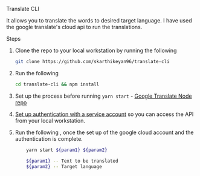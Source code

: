 Translate CLI

It allows you to translate the words to desired target language. I have used the google translate's cloud api to run the translations. 

Steps

1. Clone the repo to your local workstation by running the following 

    ```bash 
    git clone https://github.com/skarthikeyan96/translate-cli
    ```

2. Run the following 
    ```bash 
    cd translate-cli && npm install
    ```

3. Set up the process before running `yarn start` - [Google Translate Node repo](https://github.com/googleapis/nodejs-translate/blob/master/README.md)


4. [Set up authentication with a service account](https://cloud.google.com/docs/authentication/getting-started) so you can access the API from your local workstation.


5. Run the following , once the set up of the google cloud account and the authentication is complete.  
    ```bash 
        yarn start ${param1} ${param2}

        ${param1} -- Text to be translated
        ${param2} -- Target language
    ``` 